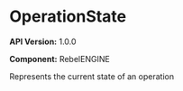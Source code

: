 # OperationState

**API Version:** 1.0.0

**Component:** RebelENGINE

Represents the current state of an operation

